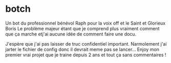 # botch
Un bot du professionnel bénévol Raph pour la voix off et le Saint et Glorieux Boris
Le problème majeur étant que je comprend plus vraiment comment que ça marche etj'ai aucune idée de comment faire une docu.

J'espère que j'ai pas laisser de truc confidentiel important. Narmolement j'ai jarter le fichier de config donc il devrait meme pas se lancer...
Enjoy mon premier vrai projet que je traine depuis 2 ans et tout ça sans commentaires !
